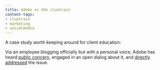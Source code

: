 ```yaml
---
title: Adobe on the cluetrain
content-tags:
- cluetrain
- marketing
- socialmedia
---
```


A case study worth keeping around for client education:

Via an employee blogging officially but with a personal voice, Adobe has heard [public concern][1], engaged in an open dialog about it, and [directly addressed][2] the issue.

   [1]: http://uneasysilence.com/archive/2007/12/12789/
   [2]: http://blogs.adobe.com/jnack/2008/01/adobe_and_omnit.html
